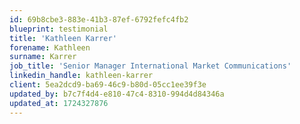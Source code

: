 ```yaml
---
id: 69b8cbe3-883e-41b3-87ef-6792fefc4fb2
blueprint: testimonial
title: 'Kathleen Karrer'
forename: Kathleen
surname: Karrer
job_title: 'Senior Manager International Market Communications'
linkedin_handle: kathleen-karrer
client: 5ea2dcd9-ba69-46c9-b80d-05cc1ee39f3e
updated_by: b7c7f4d4-e810-47c4-8310-994d4d84346a
updated_at: 1724327876
---
```

